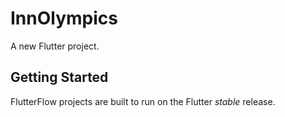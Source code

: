 # InnOlympics

A new Flutter project.

## Getting Started

FlutterFlow projects are built to run on the Flutter _stable_ release.
